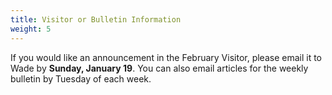 ```yaml
---
title: Visitor or Bulletin Information
weight: 5
---
```


If you would like an announcement in the February Visitor, please email it to  Wade by **Sunday, January 19**. You can also email articles for the weekly bulletin by Tuesday of each week.